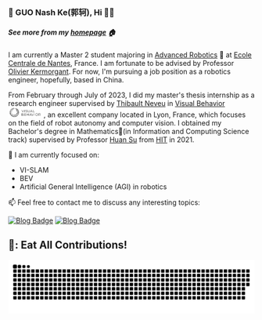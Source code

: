 ### 🐯 GUO Nash Ke(郭轲), Hi 🥥👋
##### See more from my [homepage](https://guokekkk.github.io/) 🏠
I am currently a Master 2 student majoring in [Advanced Robotics](https://www.ec-nantes.fr/study/masters/advanced-robotics-coro-imaro) 🤖 at [Ecole Centrale de Nantes](https://www.ec-nantes.fr/), France. I am fortunate to be advised by Professor [Olivier Kermorgant](http://pagesperso.ls2n.fr/~kermorgant-o/). For now, I'm pursuing a job position as a robotics engineer, hopefully, based in China. 

From February through July of 2023, I did my master's thesis internship as a research engineer supervised by [Thibault Neveu](https://www.linkedin.com/in/thibaultneveu/) in [Visual Behavior](https://visualbehavior.ai/) <img height="20" src="https://github.com/GUOkekkk/GUOkekkk/blob/main/pics/vb.png">, an excellent company located in Lyon, France, which focuses on the field of robot autonomy and computer vision. I obtained my Bachelor's degree in Mathematics📖(in Information and Computing Science track) supervised by Professor [Huan Su](http://homepage.hit.edu.cn/suhuan) from [HIT](http://en.hit.edu.cn/) in 2021. 

🔭 I am currently focused on:
- VI-SLAM
- BEV
- Artificial General Intelligence (AGI) in robotics

📫 Feel free to contact me to discuss any interesting topics: 

[![Blog Badge](https://img.shields.io/badge/Linkedin-keguoecn1%20-blue)](https://www.linkedin.com/in/keguoecn1/)
[![Blog Badge](https://img.shields.io/badge/Gmail-guoke9612%40gmail.com-orange)](mailto:guoke9612@gmail.com)

## 🐍: Eat All Contributions!
![github-snake.svg](https://github.com/GUOkekkk/GUOkekkk/blob/output/github-snake.svg)




 


<!--
**GUOkekkk/GUOkekkk** 🐯is a ✨ _special_ ✨ repository because its `README.md` (this file) appears on your GitHub profile.


Here are some ideas to get you started:

- 🔭 I’m currently working on ...
- 🌱 I’m currently learning ...
- 👯 I’m looking to collaborate on ...
- 🤔 I’m looking for help with ...
- 💬 Ask me about ...
- 📫 How to reach me: ...
- 😄 Pronouns: ...
- ⚡ Fun fact: ...
-->

